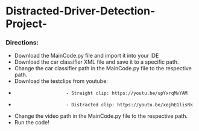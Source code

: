 # Distracted-Driver-Detection-Project-

### Directions:
  * Download the MainCode.py file and import it into your IDE
  * Download the car classifier XML file and save it to a specific path. 
  * Change the car classifier path in the MainCode.py file to the respective path.
  * Download the testclips from youtube: 
   *                        - Straight clip: https://youtu.be/upYxrqMvYAM
   *                        - Distracted clip: https://youtu.be/xejhEGlisRk
  * Change the video path in the MainCode.py file to the respective path.
  * Run the code!
